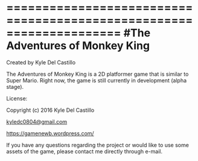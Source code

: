 ====================================================================
#The Adventures of Monkey King
=====================================================================
Created by Kyle Del Castillo

The Adventures of Monkey King is a 2D platformer game that is similar to Super Mario. Right now, the game is still currently in development (alpha stage).

License:

Copyright (c) 2016 Kyle Del Castillo 
 
<kyledc0804@gmail.com>
 
https://gamenewb.wordpress.com/

If you have any questions regarding the project or would like to use some assets of the game, please contact me directly through e-mail.
